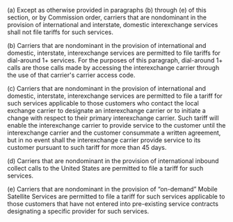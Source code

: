 (a) Except as otherwise provided in paragraphs (b) through (e) of this section, or by Commission order, carriers that are nondominant in the provision of international and interstate, domestic interexchange services shall not file tariffs for such services.

(b) Carriers that are nondominant in the provision of international and domestic, interstate, interexchange services are permitted to file tariffs for dial-around 1+ services. For the purposes of this paragraph, dial-around 1+ calls are those calls made by accessing the interexchange carrier through the use of that carrier's carrier access code.

(c) Carriers that are nondominant in the provision of international and domestic, interstate, interexchange services are permitted to file a tariff for such services applicable to those customers who contact the local exchange carrier to designate an interexchange carrier or to initiate a change with respect to their primary interexchange carrier. Such tariff will enable the interexchange carrier to provide service to the customer until the interexchange carrier and the customer consummate a written agreement, but in no event shall the interexchange carrier provide service to its customer pursuant to such tariff for more than 45 days.

(d) Carriers that are nondominant in the provision of international inbound collect calls to the United States are permitted to file a tariff for such services.

(e) Carriers that are nondominant in the provision of “on-demand” Mobile Satellite Services are permitted to file a tariff for such services applicable to those customers that have not entered into pre-existing service contracts designating a specific provider for such services.

